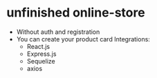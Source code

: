 # unfinished online-store
- Without auth and registration
- You can create your product card
  Integrations:
  - React.js
  - Express.js
  - Sequelize
  - axios
